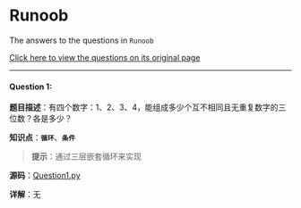 # Runoob
The answers to the questions in `Runoob`

[Click here to view the questions on its original page](https://www.runoob.com/python/python-100-examples.html)

------

#### Question 1:

**题目描述**：有四个数字：1、2、3、4，能组成多少个互不相同且无重复数字的三位数？各是多少？

**知识点**：**`循环`**、**`条件`**

> **提示**：通过三层嵌套循环来实现

**源码**：[Question1.py](https://github.com/asmld/Python/blob/master/Runoob/Question1.py)

**详解**：无